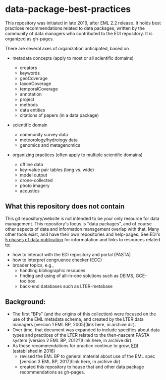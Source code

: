 # data-package-best-practices

This repository was initiated in late 2019, after EML 2.2 release.  It holds best practices recommendations related to data packages, written by the community of data managers who contributed to the EDI repository. It is organized as gh-pages. 

There are several axes of organization anticipated, based on

- metadata concepts (apply to most or all scientific domains)
  - creators
  - keywords
  - geoCoverage 
  - taxonCoverage
  - temporalCoverage
  - annotation
  - project
  - methods
  - data entities
  - citations of papers (in a data package)
  
- scientific domain
  - community survey data
  - meteorology/hydrology data
  - genomics and metagenomics
  
- organizing practices (often apply to multiple scientific domains) 
  - offline data
  - key-value pair tables (long vs. wide)
  - model output
  - drone-collected
  - photo imagery
  - acoustics



## What this repository does not contain
This git repository/website is not intended to be your only resource for data management. This repository's focus is "data packages", and of course other aspects of data and information management overlap with that. Many other tools exist, and have their own repositories and help-pages. See EDI's [5 phases of data publication](https://github.com/EDIorg/five_phases_DM) for informatation and links to resources related to:
- how to interact with the EDI repository and portal (PASTA)
- how to interpret congruence checker (ECC)
- broader topics, e.g., 
  - handling bibliographic resouces
  - finding and using of all-in-one solutions such as DEIMS, GCE-toolbox
  - back-end databases such as LTER-metabase


## Background:
- The first "BPs" (and the origins of this collection) were focused on the use of the EML metadata schema, and created by the LTER data managers [version 1 EML BP, 2005](link here, in archive dir). 
- Over time, that document was expanded to include specifics about data types and practices of the LTER related to the then-nascent PASTA system [version 2 EML BP, 2012?](link here, in archive dir).  
- As these recommendations for practice continue to grow, [EDI](https://environmentaldatainitiative.org) (established in 2016) 
  - revised the EML BP to general material about use of the EML spec [version 3 EML BP, 2017](link here, in archive dir)
  - created this repository to house that and other data package recommendations as gh-pages.
  
  
